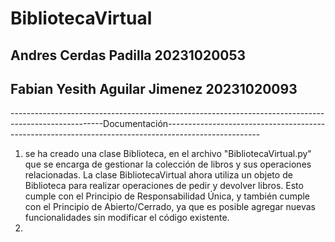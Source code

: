 # BibliotecaVirtual
## Andres Cerdas Padilla  20231020053
## Fabian Yesith Aguilar Jimenez  20231020093

-----------------------------------------------------------------------------------------------------Documentación-----------------------------------------------------------------------------------------------------
1. se ha creado una clase Biblioteca, en el archivo "BibliotecaVirtual.py" que se encarga de gestionar la colección de libros y sus operaciones relacionadas. La clase BibliotecaVirtual ahora utiliza un objeto de Biblioteca para realizar operaciones de pedir y devolver libros. Esto cumple con el Principio de Responsabilidad Única, y también cumple con el Principio de Abierto/Cerrado, ya que es posible agregar nuevas funcionalidades sin modificar el código existente.
2. 
